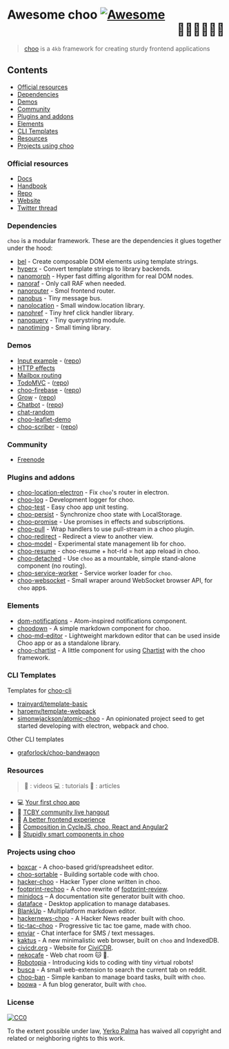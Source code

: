 # Awesome choo [![Awesome](https://cdn.rawgit.com/sindresorhus/awesome/d7305f38d29fed78fa85652e3a63e154dd8e8829/media/badge.svg)](https://github.com/sindresorhus/awesome) <div align="right">:steam_locomotive::train::train::train::train::train:</div>

> [choo](https://choo.io/) is a `4kb` framework for creating
> sturdy frontend applications

## Contents

- [Official resources](#official-resources)
- [Dependencies](#dependencies)
- [Demos](#demos)
- [Community](#community)
- [Plugins and addons](#plugins-and-addons)
- [Elements](#elements)
- [CLI Templates](#cli-templates)
- [Resources](#resources)
- [Projects using choo](#projects-using-choo)

### Official resources

- [Docs](https://github.com/yoshuawuyts/choo/blob/master/README.md)
- [Handbook](https://github.com/yoshuawuyts/choo-handbook)
- [Repo](https://github.com/yoshuawuyts/choo)
- [Website](https://choo.io/)
- [Twitter thread](https://twitter.com/yoshuawuyts/status/730087077803528193)

### Dependencies
`choo` is a modular framework. These are the dependencies it glues together
under the hood:

- [bel](https://github.com/shama/bel) - Create composable DOM elements using
  template strings.
- [hyperx](https://github.com/substack/hyperx) - Convert template strings to
  library backends.
- [nanomorph](https://github.com/choojs/nanomorph) - Hyper fast diffing algorithm for real DOM nodes.
- [nanoraf](https://github.com/yoshuawuyts/nanoraf) - Only call RAF when needed.
- [nanorouter](https://github.com/choojs/nanorouter) - Smol frontend router.
- [nanobus](https://github.com/choojs/nanobus) - Tiny message bus.
- [nanolocation](https://github.com/choojs/nanolocation) - Small window.location library.
- [nanohref](https://github.com/choojs/nanohref) - Tiny href click handler library.
- [nanoquery](https://github.com/choojs/nanoquery) - Tiny querystring module.
- [nanotiming](https://github.com/choojs/nanotiming) - Small timing library.

### Demos

- [Input example](http://requirebin.com/?gist=e589473373b3100a6ace29f7bbee3186) - ([repo](https://github.com/yoshuawuyts/choo/tree/master/examples/title))
- [HTTP effects](https://hyperdev.com/#!/project/fork-fang)
- [Mailbox routing](https://github.com/yoshuawuyts/choo/tree/master/examples/mailbox)
- [TodoMVC](http://shuheikagawa.com/todomvc-choo) - ([repo](https://github.com/shuhei/todomvc-choo))
- [choo-firebase](https://choo-firebase-2ec21.firebaseapp.com) - ([repo](https://github.com/mw222rs/choo-firebase))
- [Grow](https://grow.static.land) - ([repo](https://github.com/sethvincent/grow))
- [Chatbot](http://chootbot.herokuapp.com) - ([repo](https://github.com/plaey/chatbot))
- [chat-random](https://github.com/akiva/chat-random)
- [choo-leaflet-demo](https://github.com/timwis/choo-leaflet-demo)
- [choo-scriber](https://zhouhansen.github.io/choo-scriber) - ([repo](https://github.com/ZhouHansen/choo-scriber))

### Community

- [Freenode](https://webchat.freenode.net/?channels=choo)

### Plugins and addons

- [choo-location-electron](https://github.com/bcomnes/choo-location-electron) - Fix `choo`'s router in electron.
- [choo-log](https://github.com/yoshuawuyts/choo-log) - Development logger for choo.
- [choo-test](https://github.com/mantoni/choo-test) - Easy choo app unit testing.
- [choo-persist](https://github.com/yoshuawuyts/choo-persist/) - Synchronize choo state with LocalStorage.
- [choo-promise](https://github.com/rahatarmanahmed/choo-promise) - Use promises in effects and subscriptions.
- [choo-pull](https://github.com/yoshuawuyts/choo-pull) - Wrap handlers to use pull-stream in a choo plugin.
- [choo-redirect](https://github.com/yoshuawuyts/choo-redirect) - Redirect a view to another view.
- [choo-model](https://github.com/yoshuawuyts/choo-model) - Experimental state management lib for choo.
- [choo-resume](https://github.com/bengourley/choo-resume) - choo-resume + hot-rld = hot app reload in choo.
- [choo-detached](https://github.com/graforlock/choo-detached) - Use `choo` as a mountable, simple stand-alone component (no routing).
- [choo-service-worker](https://github.com/choojs/choo-service-worker) - Service worker loader for `choo`.
- [choo-websocket](https://github.com/YerkoPalma/choo-websocket) - Small wraper around WebSocket browser API, for `choo` apps.

### Elements

- [dom-notifications](https://github.com/finnp/dom-notifications) - Atom-inspired notifications component.
- [choodown](https://github.com/trainyard/choodown) - A simple markdown component for choo.
- [choo-md-editor](https://github.com/dbtek/choo-md-editor) - Lightweight markdown editor that can be used inside Choo app or as a standalone library.
- [choo-chartist](https://github.com/rexmortus/choo-chartist) - A little component for using [Chartist](https://gionkunz.github.io/chartist-js/) with the choo framework.

### CLI Templates

Templates for [choo-cli](https://github.com/trainyard/choo-cli)

- [trainyard/template-basic](https://github.com/trainyard/template-basic)
- [haroenv/template-webpack](https://github.com/haroenv/template-webpack)
- [simonwjackson/atomic-choo](https://github.com/simonwjackson/atomic-choo) - An opinionated project seed to get started developing with electron, webpack and choo.

Other CLI templates
- [graforlock/choo-bandwagon](https://github.com/graforlock/choo-bandwagon)

### Resources
> :movie_camera: : videos
> :computer: : tutorials
> :book: : articles

- :computer: [Your first choo app](https://yoshuawuyts.gitbooks.io/choo/content/02_your_first_app.html)
- :movie_camera: [TCBY community live hangout](https://www.youtube.com/watch?v=a97Mw2z1SAI)
- :book: [A better frontend experience](https://medium.com/@yoshuawuyts/a-better-frontend-experience-7b0498c85658)
- :book: [Composition in CycleJS, choo, React and Angular2](http://blog.krawaller.se/posts/composition-in-cyclejs-choo-react-and-angular2)
- :book: [Stupidly smart components in choo](http://blog.krawaller.se/posts/stupidly-smart-components-in-choo)

### Projects using choo

- [boxcar](https://github.com/toddself/boxcar) - A choo-based grid/spreadsheet editor.
- [choo-sortable](https://github.com/willkessler/choo-sortable) - Building sortable code with choo.
- [hacker-choo](https://github.com/mw222rs/hacker-choo) - Hacker Typer clone written in choo.
- [footprint-rechoo](https://github.com/npeihl/footprint-rechoo) - A choo rewrite of [footprint-review](http://github.com/sjcgis/footprint-review).
- [minidocs](https://github.com/freeman-lab/minidocs) – A documentation site generator built with choo.
- [dataface](https://github.com/timwis/dataface) - Desktop application to manage databases.
- [BlankUp](https://github.com/HoverBaum/BlankUp-Electron) - Multiplatform markdown editor.
- [hackernews-choo](https://github.com/kvnneff/hackernews-choo) - A Hacker News reader built with choo.
- [tic-tac-choo](https://github.com/YerkoPalma/tic-tac-toe) - Progressive tic tac toe game, made with choo.
- [enviar](https://github.com/timwis/enviar) - Chat interface for SMS / text messages.
- [kaktus](https://github.com/kaktus/kaktus) - A new minimalistic web browser, built on `choo` and IndexedDB.
- [civicdr.org](https://github.com/CiviCDR/civicdr.org) - Website for [CiviCDR](https://civicdr.org/).
- [nekocafe](https://github.com/notenoughneon/nekocafe) - Web chat room :cat: :speech_balloon:.
- [Robotopia](https://github.com/robotopia-x/robotopia) - Introducing kids to coding with tiny virtual robots!
- [busca](https://github.com/afk-mcz/busca) - A small web-extension to search the current tab on reddit.
- [choo-ban](https://github.com/luizbaldi/choo-ban) - Simple kanban to manage board tasks, built with `choo`.
- [boowa](https://github.com/boowajs/boowa) - A fun blog generator, built with `choo`.

### License

[![CC0](http://mirrors.creativecommons.org/presskit/buttons/88x31/svg/cc-zero.svg)](https://creativecommons.org/publicdomain/zero/1.0/)

To the extent possible under law, [Yerko Palma](https://github.com/YerkoPalma) has waived all copyright and related or neighboring rights to this work.
